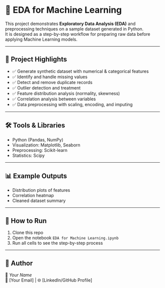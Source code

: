 # 🧪 EDA for Machine Learning

This project demonstrates **Exploratory Data Analysis (EDA)** and preprocessing techniques on a sample dataset generated in Python.  
It is designed as a step-by-step workflow for preparing raw data before applying Machine Learning models.

---

## 📌 Project Highlights
- ✅ Generate synthetic dataset with numerical & categorical features  
- ✅ Identify and handle missing values  
- ✅ Detect and remove duplicate records  
- ✅ Outlier detection and treatment  
- ✅ Feature distribution analysis (normality, skewness)  
- ✅ Correlation analysis between variables  
- ✅ Data preprocessing with scaling, encoding, and imputing  

---

## 🛠️ Tools & Libraries
- Python (Pandas, NumPy)  
- Visualization: Matplotlib, Seaborn  
- Preprocessing: Scikit-learn  
- Statistics: Scipy  

---

## 📊 Example Outputs
- Distribution plots of features  
- Correlation heatmap  
- Cleaned dataset summary  

---

## 🚀 How to Run
1. Clone this repo  
2. Open the notebook `EDA for Machine Learning.ipynb`  
3. Run all cells to see the step-by-step process  

---

## 🔗 Author
👤 *Your Name*  
📩 [Your Email] | 🌐 [LinkedIn/GitHub Profile]
